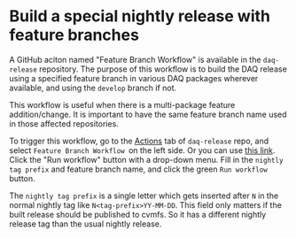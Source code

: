 # Build a special nightly release with feature branches

A GitHub aciton named "Feature Branch Workflow" is available in the `daq-release` repository. The purpose of this workflow is to build the DAQ release using a specified feature branch in various DAQ packages wherever available, and using the `develop` branch if not.

This workflow is useful when there is a multi-package feature addition/change. It is important to have the same feature branch name used in those affected repositories. 

To trigger this workflow, go to the [Actions](https://github.com/DUNE-DAQ/daq-release/actions) tab of `daq-release` repo, and select 
`Feature Branch Workflow `on the left side. Or you can use [this link](https://github.com/DUNE-DAQ/daq-release/actions/workflows/nightly-feature-branch.yml).
Click the "Run workflow" button with a drop-down menu. Fill in the `nightly tag prefix` and feature branch name, and click the green `Run workflow` button. 

The `nightly tag prefix` is a single letter which gets inserted after `N` in the normal nightly tag like `N<tag-prefix>YY-MM-DD`. This field only matters 
if the built release should be published to cvmfs. So it has a different nightly release tag than the usual nightly release.




